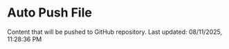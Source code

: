 # Auto Push File

Content that will be pushed to GitHub repository.
Last updated: 08/11/2025, 11:28:36 PM